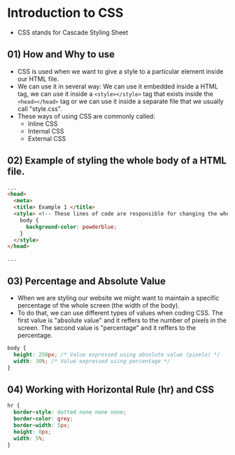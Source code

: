 # Introduction to CSS
* CSS stands for Cascade Styling Sheet

## 01) How and Why to use
* CSS is used when we want to give a style to a particular element inside our HTML file.
* We can use it in several way: We can use it embedded inside a HTML tag, we can use it inside a ```<style></style>``` tag that exists inside the ```<head></head>``` tag or we can use it inside a separate file that we usually call "style.css".
* These ways of using CSS are commonly called:
   * Inline CSS
   * Internal CSS
   * External CSS

## 02) Example of styling the whole body of a HTML file.
```html
...
<head>
  <meta>
  <title> Example 1 </title>
  <style> <!-- These lines of code are responsible for changing the whole background color of our webiste. -->
    body {
      background-color: powderblue; 
    }
  </style>
</head>

...
```

## 03) Percentage and Absolute Value
* When we are styling our website we might want to maintain a specific percentage of the whole screen (the width of the body).
* To do that, we can use different types of values when coding CSS. The first value is "absolute value" and it reffers to the number of pixels in the screen. The second value is "percentage" and it reffers to the percentage.
```css
body {
  height: 250px; /* Value expressed using absolute value (pixels) */
  width: 30%; /* Value expressed using percentage */
}
```

## 04) Working with Horizontal Rule (hr) and CSS
```css
hr {
  border-style: dotted none none none;
  border-color: grey;
  border-width: 5px;
  height: 0px;
  width: 5%; 
}
```


